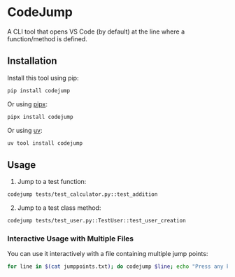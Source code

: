 # CodeJump

A CLI tool that opens VS Code (by default) at the line where a function/method is defined.

## Installation
Install this tool using pip:
```bash
pip install codejump
```
Or using [pipx](https://pipx.pypa.io/stable/):
```bash
pipx install codejump
```
Or using [uv](https://docs.astral.sh/uv/guides/tools/):
```bash
uv tool install codejump
```
## Usage

1. Jump to a test function:

```bash
codejump tests/test_calculator.py::test_addition
```

2. Jump to a test class method:

```bash
codejump tests/test_user.py::TestUser::test_user_creation
```

### Interactive Usage with Multiple Files

You can use it interactively with a file containing multiple jump points:

```bash
for line in $(cat jumppoints.txt); do codejump $line; echo "Press any key to continue..."; read; done```
